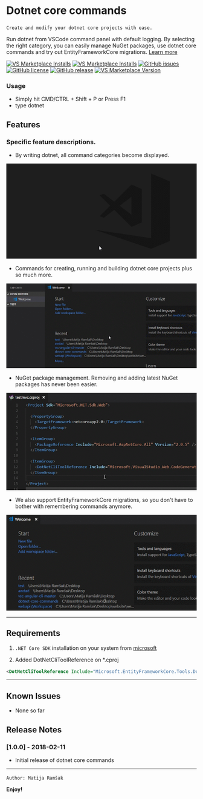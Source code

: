


#  Dotnet core commands


`Create and modify your dotnet core projects with ease.`

Run dotnet from VSCode command panel with default logging. By selecting the right category, you can easily manage NuGet packages, use dotnet core commands and try out EntityFrameworkCore migrations. 
[Learn more](https://github.com/matijarmk/dotnet-core-commands/wiki)



[![VS Marketplace Installs](https://vsmarketplacebadge.apphb.com/installs/matijarmk.dotnet-core-commands.svg)](https://marketplace.visualstudio.com/items?itemName=matijarmk.dotnet-core-commands)
[![VS Marketplace Installs](https://vsmarketplacebadge.apphb.com/rating-short/matijarmk.dotnet-core-commands.svg)](https://marketplace.visualstudio.com/items?itemName=matijarmk.dotnet-core-commands)
[![GitHub issues](https://img.shields.io/github/issues/matijarmk/dotnet-core-commands.svg)](https://github.com/matijarmk/dotnet-core-commands/issues)
[![GitHub license](https://img.shields.io/github/license/matijarmk/dotnet-core-commands.svg)](https://github.com/matijarmk/dotnet-core-commands/blob/master/LICENSE)
[![GitHub release](https://img.shields.io/github/release/matijarmk/dotnet-core-commands.svg)](https://github.com/matijarmk/dotnet-core-commands.svg/releases) [![VS Marketplace Version](https://vsmarketplacebadge.apphb.com/version-short/matijarmk.dotnet-core-commands.svg)](https://vsmarketplacebadge.apphb.com/version-short/matijarmk.dotnet-core-commands.svg) 

</h4>

### Usage

* Simply hit CMD/CTRL + Shift + P or Press F1
* type dotnet

## Features

### Specific feature descriptions.

* By writing dotnet, all command categories become displayed.

![categories](images/category.gif)

* Commands for creating, running and building dotnet core projects plus so much more.

![categories](images/SDKcommands.gif)

* NuGet package management. Removing and adding latest NuGet packages has never been easier.

![categories](images/packages.gif)


* We also support EntityFrameworkCore migrations, so you don't have to bother with remembering commands anymore.

![categories](images/migrations.gif)

---

## Requirements

1. `.NET Core SDK` installation on your system from [microsoft](https://www.microsoft.com/net/download)

2. Added DotNetCliToolReference on \*.cproj

```xml
<DotNetCliToolReference Include="Microsoft.EntityFrameworkCore.Tools.DotNet" Version="2.0.0" /> current version
```

---

## Known Issues

* None so far

## Release Notes

### [1.0.0] - 2018-02-11

* Initial release of dotnet core commands

<!-- ### 1.0.1

Fixed issue #.
 
### 1.1.0

Added features X, Y, and Z. -->

---

`Author: Matija Ramšak`

**Enjoy!**
